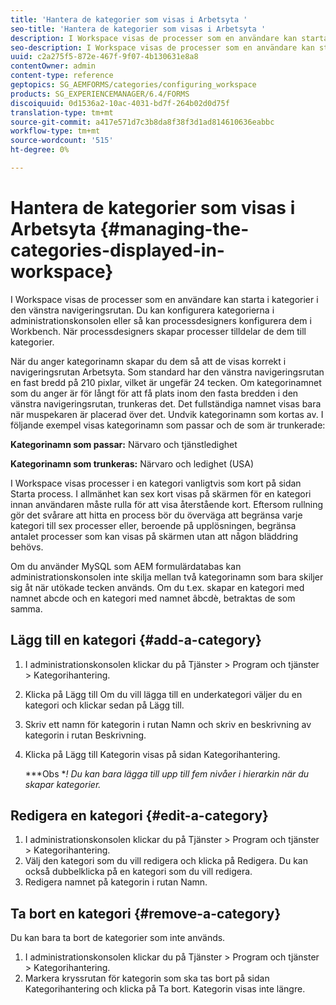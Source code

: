 ```yaml
---
title: 'Hantera de kategorier som visas i Arbetsyta '
seo-title: 'Hantera de kategorier som visas i Arbetsyta '
description: I Workspace visas de processer som en användare kan starta i kategorier i den vänstra navigeringsrutan. Lär dig hur du kan hantera de här kategorierna som visas i Arbetsyta.
seo-description: I Workspace visas de processer som en användare kan starta i kategorier i den vänstra navigeringsrutan. Lär dig hur du kan hantera de här kategorierna som visas i Arbetsyta.
uuid: c2a275f5-872e-467f-9f07-4b130631e8a8
contentOwner: admin
content-type: reference
geptopics: SG_AEMFORMS/categories/configuring_workspace
products: SG_EXPERIENCEMANAGER/6.4/FORMS
discoiquuid: 0d1536a2-10ac-4031-bd7f-264b02d0d75f
translation-type: tm+mt
source-git-commit: a417e571d7c3b8da8f38f3d1ad814610636eabbc
workflow-type: tm+mt
source-wordcount: '515'
ht-degree: 0%

---
```



# Hantera de kategorier som visas i Arbetsyta {#managing-the-categories-displayed-in-workspace}

I Workspace visas de processer som en användare kan starta i kategorier i den vänstra navigeringsrutan. Du kan konfigurera kategorierna i administrationskonsolen eller så kan processdesigners konfigurera dem i Workbench. När processdesigners skapar processer tilldelar de dem till kategorier.

När du anger kategorinamn skapar du dem så att de visas korrekt i navigeringsrutan Arbetsyta. Som standard har den vänstra navigeringsrutan en fast bredd på 210 pixlar, vilket är ungefär 24 tecken. Om kategorinamnet som du anger är för långt för att få plats inom den fasta bredden i den vänstra navigeringsrutan, trunkeras det. Det fullständiga namnet visas bara när muspekaren är placerad över det. Undvik kategorinamn som kortas av. I följande exempel visas kategorinamn som passar och de som är trunkerade:

**Kategorinamn som passar:** Närvaro och tjänstledighet

**Kategorinamn som trunkeras:** Närvaro och ledighet (USA)

I Workspace visas processer i en kategori vanligtvis som kort på sidan Starta process. I allmänhet kan sex kort visas på skärmen för en kategori innan användaren måste rulla för att visa återstående kort. Eftersom rullning gör det svårare att hitta en process bör du överväga att begränsa varje kategori till sex processer eller, beroende på upplösningen, begränsa antalet processer som kan visas på skärmen utan att någon bläddring behövs.

Om du använder MySQL som AEM formulärdatabas kan administrationskonsolen inte skilja mellan två kategorinamn som bara skiljer sig åt när utökade tecken används. Om du t.ex. skapar en kategori med namnet abcde och en kategori med namnet âbcdè, betraktas de som samma.

## Lägg till en kategori {#add-a-category}

1. I administrationskonsolen klickar du på Tjänster > Program och tjänster > Kategorihantering.
1. Klicka på Lägg till Om du vill lägga till en underkategori väljer du en kategori och klickar sedan på Lägg till.
1. Skriv ett namn för kategorin i rutan Namn och skriv en beskrivning av kategorin i rutan Beskrivning.
1. Klicka på Lägg till Kategorin visas på sidan Kategorihantering.

   ***Obs **! Du kan bara lägga till upp till fem nivåer i hierarkin när du skapar kategorier.*

## Redigera en kategori {#edit-a-category}

1. I administrationskonsolen klickar du på Tjänster > Program och tjänster > Kategorihantering.
1. Välj den kategori som du vill redigera och klicka på Redigera. Du kan också dubbelklicka på en kategori som du vill redigera.
1. Redigera namnet på kategorin i rutan Namn.

## Ta bort en kategori {#remove-a-category}

Du kan bara ta bort de kategorier som inte används.

1. I administrationskonsolen klickar du på Tjänster > Program och tjänster > Kategorihantering.
1. Markera kryssrutan för kategorin som ska tas bort på sidan Kategorihantering och klicka på Ta bort. Kategorin visas inte längre.

